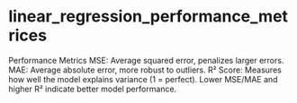 # linear_regression_performance_metrices
 Performance Metrics MSE: Average squared error, penalizes larger errors. MAE: Average absolute error, more robust to outliers. R² Score: Measures how well the model explains variance (1 = perfect). Lower MSE/MAE and higher R² indicate better model performance.
